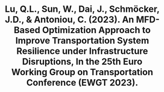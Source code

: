 ---
title: "Lu, Q.L., Sun, W., Dai, J., Schmöcker, J.D., & Antoniou, C. (2023). An MFD-Based Optimization Approach to Improve Transportation System Resilience under Infrastructure Disruptions, In the 25th Euro Working Group on Transportation Conference (EWGT 2023)."
collection: conferences
paperurl: http://laststriker11.github.io/files/posters/2023_EWGT_poster_traffic_resilience.pdf
---